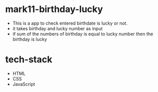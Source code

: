 # mark11-birthday-lucky
 - This is a app to check entered birthdate is lucky or not.
 - it takes birthday and lucky number as input 
 - if sum of the numbers of birthday is equal to lucky number then the birthday is lucky

 # tech-stack
 - HTML
 - CSS
 - JavaScript
 
